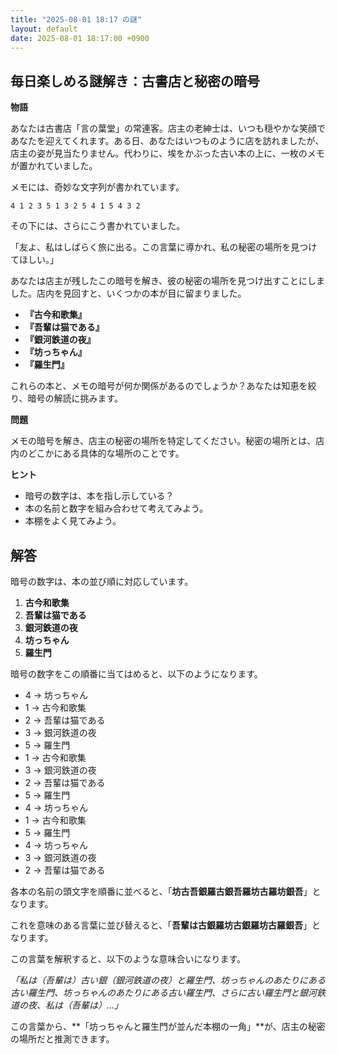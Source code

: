 ```yaml
---
title: "2025-08-01 18:17 の謎"
layout: default
date: 2025-08-01 18:17:00 +0900
---
```

## 毎日楽しめる謎解き：古書店と秘密の暗号

**物語**

あなたは古書店「言の葉堂」の常連客。店主の老紳士は、いつも穏やかな笑顔であなたを迎えてくれます。ある日、あなたはいつものように店を訪れましたが、店主の姿が見当たりません。代わりに、埃をかぶった古い本の上に、一枚のメモが置かれていました。

メモには、奇妙な文字列が書かれています。

`4 1 2 3 5 1 3 2 5 4 1 5 4 3 2`

その下には、さらにこう書かれていました。

「友よ、私はしばらく旅に出る。この言葉に導かれ、私の秘密の場所を見つけてほしい。」

あなたは店主が残したこの暗号を解き、彼の秘密の場所を見つけ出すことにしました。店内を見回すと、いくつかの本が目に留まりました。

*   **『古今和歌集』**
*   **『吾輩は猫である』**
*   **『銀河鉄道の夜』**
*   **『坊っちゃん』**
*   **『羅生門』**

これらの本と、メモの暗号が何か関係があるのでしょうか？あなたは知恵を絞り、暗号の解読に挑みます。

**問題**

メモの暗号を解き、店主の秘密の場所を特定してください。秘密の場所とは、店内のどこかにある具体的な場所のことです。

**ヒント**

*   暗号の数字は、本を指し示している？
*   本の名前と数字を組み合わせて考えてみよう。
*   本棚をよく見てみよう。

## 解答

暗号の数字は、本の並び順に対応しています。

1.  **古今和歌集**
2.  **吾輩は猫である**
3.  **銀河鉄道の夜**
4.  **坊っちゃん**
5.  **羅生門**

暗号の数字をこの順番に当てはめると、以下のようになります。

*   4 -> 坊っちゃん
*   1 -> 古今和歌集
*   2 -> 吾輩は猫である
*   3 -> 銀河鉄道の夜
*   5 -> 羅生門
*   1 -> 古今和歌集
*   3 -> 銀河鉄道の夜
*   2 -> 吾輩は猫である
*   5 -> 羅生門
*   4 -> 坊っちゃん
*   1 -> 古今和歌集
*   5 -> 羅生門
*   4 -> 坊っちゃん
*   3 -> 銀河鉄道の夜
*   2 -> 吾輩は猫である

各本の名前の頭文字を順番に並べると、「**坊古吾銀羅古銀吾羅坊古羅坊銀吾**」となります。

これを意味のある言葉に並び替えると、「**吾輩は古銀羅坊古銀羅坊古羅銀吾**」となります。

この言葉を解釈すると、以下のような意味合いになります。

*「私は（吾輩は）古い銀（銀河鉄道の夜）と羅生門、坊っちゃんのあたりにある古い羅生門、坊っちゃんのあたりにある古い羅生門、さらに古い羅生門と銀河鉄道の夜、私は（吾輩は）...」*

この言葉から、**「坊っちゃんと羅生門が並んだ本棚の一角」**が、店主の秘密の場所だと推測できます。
